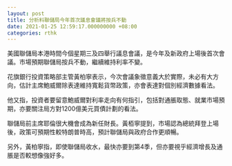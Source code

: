 ```yaml
---
layout: post
title: 分析料聯儲局今年首次議息會議將按兵不動
date: 2021-01-25 12:59:17.000000000 +08:00
categories: rthk
---
```


美國聯儲局本港時間今個星期三及四舉行議息會議，是今年及新政府上場後首次會議。市場預期聯儲局按兵不動，繼續維持利率不變。

花旗銀行投資策略部主管黃柏寧表示，今次會議象徵意義大於實際，未必有大方向，估計主席鮑威爾除表達維持寬鬆貨幣政策，亦會表達對個別經濟數據看法。

他又指，投資者要留意鮑威爾對利率走向有何指引，包括對通脹取態、就業市場預期，亦要關注局方對1200億美元買債計劃的看法。

聯儲局前主席耶倫很大機會成為新任財長。黃栢寧提到，市場認為總統拜登上場後，政策可預期性較特朗普時高，預計聯儲局與政府合作更順暢。

另外，黃柏寧指，即使聯儲局收水，最快亦要到第4季，但亦要視乎經濟增長及通脹是否較想像強好多。
